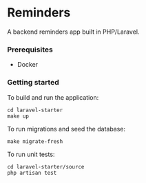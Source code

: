 # Reminders

A backend reminders app built in PHP/Laravel.

### Prerequisites 
- Docker

### Getting started

To build and run the application:
```
cd laravel-starter
make up
```

To run migrations and seed the database:
```
make migrate-fresh
```

To run unit tests:
```
cd laravel-starter/source
php artisan test
```
